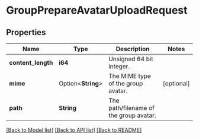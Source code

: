 # GroupPrepareAvatarUploadRequest

## Properties

Name | Type | Description | Notes
------------ | ------------- | ------------- | -------------
**content_length** | **i64** | Unsigned 64 bit integer. | 
**mime** | Option<**String**> | The MIME type of the group avatar. | [optional]
**path** | **String** | The path/filename of the group avatar. | 

[[Back to Model list]](../README.md#documentation-for-models) [[Back to API list]](../README.md#documentation-for-api-endpoints) [[Back to README]](../README.md)


